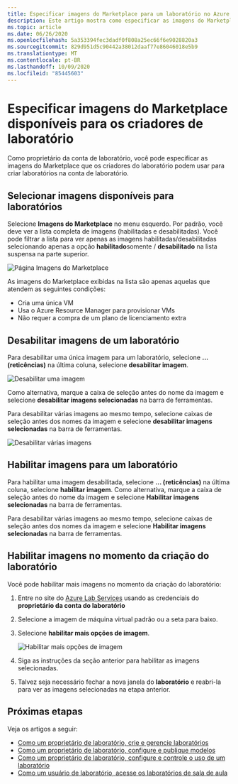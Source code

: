 ```yaml
---
title: Especificar imagens do Marketplace para um laboratório no Azure Lab Services
description: Este artigo mostra como especificar as imagens do Marketplace que o criador de laboratório pode usar para criar laboratórios em uma conta de laboratório no Azure Lab Services.
ms.topic: article
ms.date: 06/26/2020
ms.openlocfilehash: 5a353394fec3dadf0f808a25ec66f6e9028820a3
ms.sourcegitcommit: 829d951d5c90442a38012daaf77e86046018e5b9
ms.translationtype: MT
ms.contentlocale: pt-BR
ms.lasthandoff: 10/09/2020
ms.locfileid: "85445603"
---
```

# <a name="specify-marketplace-images-available-to-lab-creators"></a>Especificar imagens do Marketplace disponíveis para os criadores de laboratório
Como proprietário da conta de laboratório, você pode especificar as imagens do Marketplace que os criadores do laboratório podem usar para criar laboratórios na conta de laboratório. 

## <a name="select-images-available-for-labs"></a>Selecionar imagens disponíveis para laboratórios
Selecione **Imagens do Marketplace** no menu esquerdo. Por padrão, você deve ver a lista completa de imagens (habilitadas e desabilitadas). Você pode filtrar a lista para ver apenas as imagens habilitadas/desabilitadas selecionando apenas a opção **habilitado**somente / **desabilitado** na lista suspensa na parte superior. 
    
![Página Imagens do Marketplace](./media/tutorial-setup-lab-account/marketplace-images-page.png)

As imagens do Marketplace exibidas na lista são apenas aquelas que atendem as seguintes condições:
    
- Cria uma única VM
- Usa o Azure Resource Manager para provisionar VMs
- Não requer a compra de um plano de licenciamento extra

## <a name="disable-images-for-a-lab"></a>Desabilitar imagens de um laboratório 
Para desabilitar uma única imagem para um laboratório, selecione **... (reticências)** na última coluna, selecione **desabilitar imagem**. 

![Desabilitar uma imagem](./media/tutorial-setup-lab-account/disable-one-image.png) 

Como alternativa, marque a caixa de seleção antes do nome da imagem e selecione **desabilitar imagens selecionadas** na barra de ferramentas. 

Para desabilitar várias imagens ao mesmo tempo, selecione caixas de seleção antes dos nomes da imagem e selecione **desabilitar imagens selecionadas** na barra de ferramentas. 

![Desabilitar várias imagens](./media/tutorial-setup-lab-account/disable-multiple-images.png) 


## <a name="enable-images-for-a-lab"></a>Habilitar imagens para um laboratório
Para habilitar uma imagem desabilitada, selecione **... (reticências)** na última coluna, selecione **habilitar imagem**. Como alternativa, marque a caixa de seleção antes do nome da imagem e selecione **Habilitar imagens selecionadas** na barra de ferramentas. 

Para desabilitar várias imagens ao mesmo tempo, selecione caixas de seleção antes dos nomes da imagem e selecione **Habilitar imagens selecionadas** na barra de ferramentas. 

## <a name="enable-images-at-the-time-of-lab-creation"></a>Habilitar imagens no momento da criação do laboratório
Você pode habilitar mais imagens no momento da criação do laboratório: 

1. Entre no site do [Azure Lab Services](https://labs.azure.com) usando as credenciais do **proprietário da conta do laboratório**
2. Selecione a imagem de máquina virtual padrão ou a seta para baixo. 
3. Selecione **habilitar mais opções de imagem**. 

    ![Habilitar mais opções de imagem](./media/specify-marketplace-images/enable-more-images-menu.png)
4. Siga as instruções da seção anterior para habilitar as imagens selecionadas. 
5. Talvez seja necessário fechar a nova janela do **laboratório** e reabri-la para ver as imagens selecionadas na etapa anterior. 



## <a name="next-steps"></a>Próximas etapas
Veja os artigos a seguir:

- [Como um proprietário de laboratório, crie e gerencie laboratórios](how-to-manage-classroom-labs.md)
- [Como um proprietário de laboratório, configure e publique modelos](how-to-create-manage-template.md)
- [Como um proprietário de laboratório, configure e controle o uso de um laboratório](how-to-configure-student-usage.md)
- [Como um usuário de laboratório, acesse os laboratórios de sala de aula](how-to-use-classroom-lab.md)
